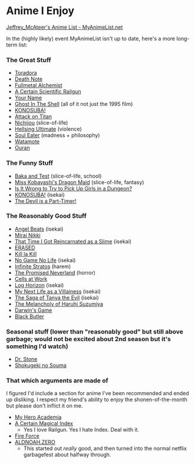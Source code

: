 
# Anime I Enjoy


[Jeffrey_McAteer's Anime List - MyAnimeList.net](https://myanimelist.net/animelist/Jeffrey_McAteer)

In the (highly likely) event MyAnimeList isn't up to date, here's a more long-term list:

### The Great Stuff

- [Toradora](https://myanimelist.net/anime/4224/Toradora)
- [Death Note](https://myanimelist.net/anime/1535/Death_Note)
- [Fullmetal Alchemist](https://myanimelist.net/anime/5114/Fullmetal_Alchemist__Brotherhood)
- [A Certain Scientific Railgun](https://myanimelist.net/anime/6213/Toaru_Kagaku_no_Railgun)
- [Your Name](https://myanimelist.net/anime/32281/Kimi_no_Na_wa)
- [Ghost In The Shell](https://myanimelist.net/anime/43/Koukaku_Kidoutai) (all of it not just the 1995 film)
- [KONOSUBA!](https://myanimelist.net/anime/30831/Kono_Subarashii_Sekai_ni_Shukufuku_wo)
- [Attack on Titan](https://myanimelist.net/anime/16498/Shingeki_no_Kyojin)
- [Nichijou](https://myanimelist.net/anime/10165/Nichijou) (slice-of-life)
- [Hellsing Ultimate](https://myanimelist.net/anime/777/Hellsing_Ultimate) (violence)
- [Soul Eater](https://myanimelist.net/anime/3588/Soul_Eater) (madness + philosophy)
- [Watamote](https://myanimelist.net/anime/16742/Watashi_ga_Motenai_no_wa_Dou_Kangaetemo_Omaera_ga_Warui)
- [Ouran](https://en.wikipedia.org/wiki/Ouran_High_School_Host_Club)

### The Funny Stuff

- [Baka and Test](https://myanimelist.net/anime/8516/Baka_to_Test_to_Shoukanjuu_Ni) (slice-of-life, school)
- [Miss Kobayashi's Dragon Maid](https://myanimelist.net/anime/33206/Kobayashi-san_Chi_no_Maid_Dragon) (slice-of-life, fantasy)
- [Is It Wrong to Try to Pick Up Girls in a Dungeon?](https://myanimelist.net/anime/28121/Dungeon_ni_Deai_wo_Motomeru_no_wa_Machigatteiru_Darou_ka)
- [KONOSUBA!](https://myanimelist.net/anime/30831/Kono_Subarashii_Sekai_ni_Shukufuku_wo) (isekai)
- [The Devil is a Part-Timer!](https://myanimelist.net/anime/15809/Hataraku_Maou-sama)

### The Reasonably Good Stuff

- [Angel Beats](https://myanimelist.net/anime/6547/Angel_Beats) (isekai)
- [Mirai Nikki](https://myanimelist.net/anime/10620/Mirai_Nikki)
- [That Time I Got Reincarnated as a Slime](https://myanimelist.net/anime/37430/Tensei_shitara_Slime_Datta_Ken) (isekai)
- [ERASED](https://myanimelist.net/anime/31043/Boku_dake_ga_Inai_Machi)
- [Kill la Kill](https://myanimelist.net/anime/18679/Kill_la_Kill)
- [No Game No Life](https://myanimelist.net/anime/19815/No_Game_No_Life) (isekai)
- [Infinite Stratos](https://myanimelist.net/anime/9041/IS__Infinite_Stratos) (harem)
- [The Promised Neverland](https://myanimelist.net/anime/37779/Yakusoku_no_Neverland) (horror)
- [Cells at Work](https://myanimelist.net/anime/37141/Hataraku_Saibou_TV)
- [Log Horizon](https://myanimelist.net/anime/17265/Log_Horizon) (isekai)
- [My Next Life as a Villainess](https://myanimelist.net/anime/38555/Otome_Game_no_Hametsu_Flag_shika_Nai_Akuyaku_Reijou_ni_Tensei_shiteshimatta) (isekai)
- [The Saga of Tanya the Evil](https://myanimelist.net/anime/32615/Youjo_Senki/) (isekai)
- [The Melancholy of Haruhi Suzumiya](https://myanimelist.net/anime/849/Suzumiya_Haruhi_no_Yuuutsu)
- [Darwin's Game](https://myanimelist.net/anime/38656/Darwins_Game)
- [Black Butler](https://en.wikipedia.org/wiki/Black_Butler)

### Seasonal stuff (lower than "reasonably good" but still above garbage; would not be excited about 2nd season but it's something I'd watch)

- [Dr. Stone](https://myanimelist.net/anime/38691/Dr_Stone)
- [Shokugeki no Souma](https://myanimelist.net/anime/28171/Shokugeki_no_Souma)

### That which arguments are made of

I figured I'd include a section for anime I've been recommended and ended up disliking. I respect my friend's ability to enjoy the shonen-of-the-month but please don't inflict it on me.

- [My Hero Academia](https://myanimelist.net/anime/31964/Boku_no_Hero_Academiahttps://myanimelist.net/anime/31964/Boku_no_Hero_Academia)
- [A Certain Magical Index](https://myanimelist.net/anime/4654/Toaru_Majutsu_no_Index)
    - Yes I love Railgun. Yes I hate Index. Deal with it.
- [Fire Force](https://myanimelist.net/anime/38671/Enen_no_Shouboutai)
- [ALDNOAH.ZERO](https://myanimelist.net/anime/22729/AldnoahZero)
    - This started out *really* good, and then turned into the normal netflix garbagefest about halfway through.

